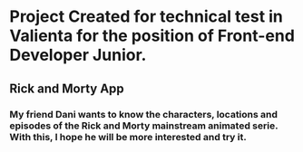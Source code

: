 # Project Created for technical test in Valienta for the position of Front-end Developer Junior.


## Rick and Morty App
### My friend Dani wants to know the characters, locations and episodes of the Rick and Morty mainstream animated serie. With this, I hope he will be more interested and try it. 

